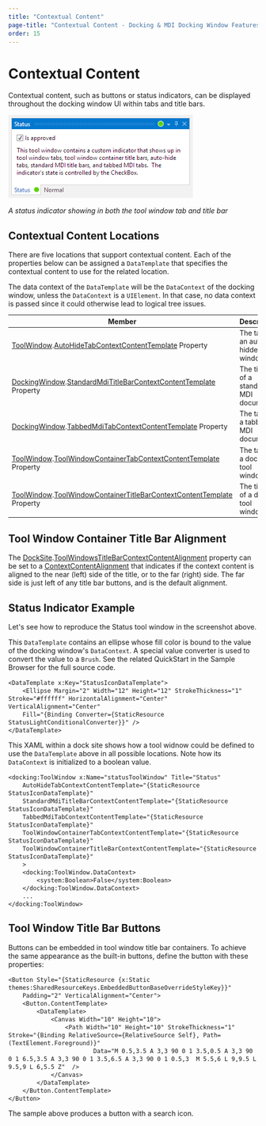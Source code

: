 ```yaml
---
title: "Contextual Content"
page-title: "Contextual Content - Docking & MDI Docking Window Features"
order: 15
---
```

# Contextual Content

Contextual content, such as buttons or status indicators, can be displayed throughout the docking window UI within tabs and title bars.

![Screenshot](../images/contextual-content.png)

*A status indicator showing in both the tool window tab and title bar*

## Contextual Content Locations

There are five locations that support contextual content.  Each of the properties below can be assigned a `DataTemplate` that specifies the contextual content to use for the related location.

The data context of the `DataTemplate` will be the `DataContext` of the docking window, unless the `DataContext` is a `UIElement`.  In that case, no data context is passed since it could otherwise lead to logical tree issues.

| Member | Description |
|-----|-----|
| [ToolWindow](xref:ActiproSoftware.Windows.Controls.Docking.ToolWindow).[AutoHideTabContextContentTemplate](xref:ActiproSoftware.Windows.Controls.Docking.ToolWindow.AutoHideTabContextContentTemplate) Property | The tab of an auto-hidden tool window. |
| [DockingWindow](xref:ActiproSoftware.Windows.Controls.Docking.DockingWindow).[StandardMdiTitleBarContextContentTemplate](xref:ActiproSoftware.Windows.Controls.Docking.DockingWindow.StandardMdiTitleBarContextContentTemplate) Property | The title bar of a standard MDI document. |
| [DockingWindow](xref:ActiproSoftware.Windows.Controls.Docking.DockingWindow).[TabbedMdiTabContextContentTemplate](xref:ActiproSoftware.Windows.Controls.Docking.DockingWindow.TabbedMdiTabContextContentTemplate) Property | The tab of a tabbed MDI document. |
| [ToolWindow](xref:ActiproSoftware.Windows.Controls.Docking.ToolWindow).[ToolWindowContainerTabContextContentTemplate](xref:ActiproSoftware.Windows.Controls.Docking.ToolWindow.ToolWindowContainerTabContextContentTemplate) Property | The tab of a docked tool window. |
| [ToolWindow](xref:ActiproSoftware.Windows.Controls.Docking.ToolWindow).[ToolWindowContainerTitleBarContextContentTemplate](xref:ActiproSoftware.Windows.Controls.Docking.ToolWindow.ToolWindowContainerTitleBarContextContentTemplate) Property | The title bar of a docked tool window. |

## Tool Window Container Title Bar Alignment

The [DockSite](xref:ActiproSoftware.Windows.Controls.Docking.DockSite).[ToolWindowsTitleBarContextContentAlignment](xref:ActiproSoftware.Windows.Controls.Docking.DockSite.ToolWindowsTitleBarContextContentAlignment) property can be set to a [ContextContentAlignment](xref:ActiproSoftware.Windows.Controls.Docking.ContextContentAlignment) that indicates if the context content is aligned to the near (left) side of the title, or to the far (right) side.  The far side is just left of any title bar buttons, and is the default alignment.

## Status Indicator Example

Let's see how to reproduce the Status tool window in the screenshot above.

This `DataTemplate` contains an ellipse whose fill color is bound to the value of the docking window's `DataContext`.  A special value converter is used to convert the value to a `Brush`.  See the related QuickStart in the Sample Browser for the full source code.

```xaml
<DataTemplate x:Key="StatusIconDataTemplate">
	<Ellipse Margin="2" Width="12" Height="12" StrokeThickness="1" Stroke="#ffffff" HorizontalAlignment="Center" VerticalAlignment="Center"
	Fill="{Binding Converter={StaticResource StatusLightConditionalConverter}}" />
</DataTemplate>
```

This XAML within a dock site shows how a tool widnow could be defined to use the `DataTemplate` above in all possible locations.  Note how its `DataContext` is initialized to a boolean value.

```xaml
<docking:ToolWindow x:Name="statusToolWindow" Title="Status" 
	AutoHideTabContextContentTemplate="{StaticResource StatusIconDataTemplate}"
	StandardMdiTitleBarContextContentTemplate="{StaticResource StatusIconDataTemplate}"
	TabbedMdiTabContextContentTemplate="{StaticResource StatusIconDataTemplate}"
	ToolWindowContainerTabContextContentTemplate="{StaticResource StatusIconDataTemplate}"
	ToolWindowContainerTitleBarContextContentTemplate="{StaticResource StatusIconDataTemplate}"
	>
	<docking:ToolWindow.DataContext>
		<system:Boolean>False</system:Boolean>
	</docking:ToolWindow.DataContext>
	...
</docking:ToolWindow>
```

## Tool Window Title Bar Buttons

Buttons can be embedded in tool window title bar containers.  To achieve the same appearance as the built-in buttons, define the button with these properties:

```xaml
<Button Style="{StaticResource {x:Static themes:SharedResourceKeys.EmbeddedButtonBaseOverrideStyleKey}}"
	Padding="2" VerticalAlignment="Center">
	<Button.ContentTemplate>
		<DataTemplate>
  			<Canvas Width="10" Height="10">
				<Path Width="10" Height="10" StrokeThickness="1" Stroke="{Binding RelativeSource={RelativeSource Self}, Path=(TextElement.Foreground)}"
						Data="M 0.5,3.5 A 3,3 90 0 1 3.5,0.5 A 3,3 90 0 1 6.5,3.5 A 3,3 90 0 1 3.5,6.5 A 3,3 90 0 1 0.5,3  M 5.5,6 L 9,9.5 L 9.5,9 L 6,5.5 Z"  />
  			</Canvas>
		</DataTemplate>
	</Button.ContentTemplate>
</Button>
```

The sample above produces a button with a search icon.
